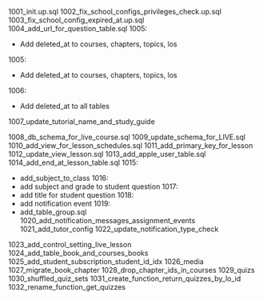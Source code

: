 1001_init.up.sql
1002_fix_school_configs_privileges_check.up.sql
1003_fix_school_config_expired_at.up.sql
1004_add_url_for_question_table.sql
1005:
- Add deleted_at to courses, chapters, topics, los

1005:
- Add deleted_at to courses, chapters, topics, los

1006:
- Add deleted_at to all tables

1007_update_tutorial_name_and_study_guide

1008_db_schema_for_live_course.sql
1009_update_schema_for_LIVE.sql
1010_add_view_for_lesson_schedules.sql
1011_add_primary_key_for_lesson
1012_update_view_lesson.sql
1013_add_apple_user_table.sql
1014_add_end_at_lesson_table.sql
1015:
- add_subject_to_class
1016:
- add subject and grade to student question
1017:
- add title for student question
1018:
- add notification event
1019:
- add_table_group.sql
1020_add_notification_messages_assignment_events
1021_add_tutor_config
1022_update_notification_type_check

1023_add_control_setting_live_lesson
1024_add_table_book_and_courses_books
1025_add_student_subscription_student_id_idx
1026_media
1027_migrate_book_chapter
1028_drop_chapter_ids_in_courses
1029_quizs
1030_shuffled_quiz_sets
1031_create_function_return_quizzes_by_lo_id
1032_rename_function_get_quizzes